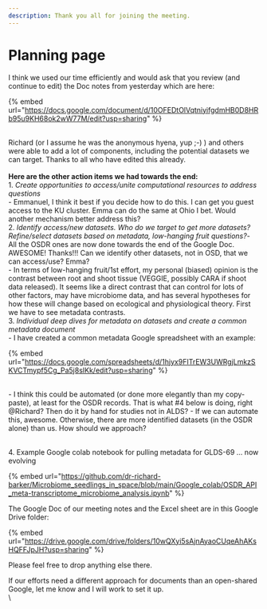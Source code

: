 ```yaml
---
description: Thank you all for joining the meeting.
---
```


# Planning page

I think we used our time efficiently and would ask that you review (and continue to edit) the Doc notes from yesterday which are here:&#x20;

{% embed url="https://docs.google.com/document/d/10OFEDtOlVqtniyifgdmHB0D8HRb95u9KH68ok2wW77M/edit?usp=sharing" %}

\
Richard (or I assume he was the anonymous hyena, yup ;-) ) and others were able to add a lot of components, including the potential datasets we can target. Thanks to all who have edited this already.\
\
**Here are the other action items we had towards the end:**\
1\. _Create opportunities to access/unite computational resources to address questions_\
\- Emmanuel, I think it best if you decide how to do this. I can get you guest access to the KU cluster. Emma can do the same at Ohio I bet. Would another mechanism better address this?\
2\. _Identify access/new datasets. Who do we target to get more datasets? Refine/select datasets based on metadata, low-hanging fruit questions?_- All the OSDR ones are now done towards the end of the Google Doc. AWESOME! Thanks!!! Can we identify other datasets, not in OSD, that we can access/use? Emma?\
\- In terms of low-hanging fruit/1st effort, my personal (biased) opinion is the contrast between root and shoot tissue (VEGGIE, possibly CARA if shoot data released). It seems like a direct contrast that can control for lots of other factors, may have microbiome data, and has several hypotheses for how these will change based on ecological and physiological theory. First we have to see metadata contrasts.\
3\. _Individual deep dives for metadata on datasets and create a common metadata document_\
\- I have created a common metadata Google spreadsheet with an example:&#x20;

{% embed url="https://docs.google.com/spreadsheets/d/1hjyx9FITrEW3UWRgjLmkzSKVCTmypf5Cg_Pa5j8sIKk/edit?usp=sharing" %}

\
\- I think this could be automated (or done more elegantly than my copy-paste), at least for the OSDR records. That is what #4 below is doing, right @Richard? Then do it by hand for studies not in ALDS? - If we can automate this, awesome. Otherwise, there are more identified datasets (in the OSDR alone) than us. How should we approach?

\
4\. Example Google colab notebook for pulling metadata for GLDS-69 … now evolving&#x20;



{% embed url="https://github.com/dr-richard-barker/Microbiome_seedlings_in_space/blob/main/Google_colab/OSDR_API_meta-transcriptome_microbiome_analysis.ipynb" %}



The Google Doc of our meeting notes and the Excel sheet are in this Google Drive folder:

{% embed url="https://drive.google.com/drive/folders/10wQXyi5sAjnAyaoCUqeAhAKsHQFFJpJH?usp=sharing" %}

Please feel free to drop anything else there.&#x20;

If our efforts need a different approach for documents than an open-shared Google, let me know and I will work to set it up.\
\
